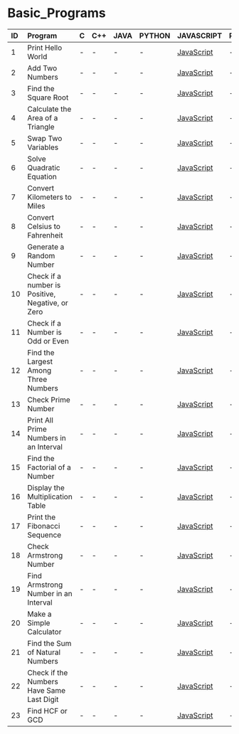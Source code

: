 # Basic_Programs
| ID |   Program     |  C  |  C++  |  JAVA  |  PYTHON  |  JAVASCRIPT  |  RUST  |  GO  |
| :-------- | :------- | :-------- | :-------- | :-------- | :-------- | :-------- | :--------- | :---------- |
| 1      |  Print Hello World |  - | - | - | - | [JavaScript](https://github.com/Avinash-web3/Basic_Programs/blob/main/JAVASCRIPT/HelloWorld.js) | - | -  |
| 2      |   Add Two Numbers |  - | - | - | - | [JavaScript](https://github.com/Avinash-web3/Basic_Programs/blob/main/JAVASCRIPT/addation.py) | - | -  |
| 3      |   Find the Square Root |  - | - | - | - | [JavaScript](https://github.com/Avinash-web3/Basic_Programs/blob/main/JAVASCRIPT/squareroot.js) | - | -  |
| 4      |   Calculate the Area of a Triangle |  - | - | - | - | [JavaScript](https://github.com/Avinash-web3/Basic_Programs/blob/main/JAVASCRIPT/areaoftraingle.js) | - | -  |
| 5      |   Swap Two Variables |  - | - | - | - | [JavaScript](https://github.com/Avinash-web3/Basic_Programs/blob/main/JAVASCRIPT/swaptwovariable.js) | - | -  |
| 6      |   Solve Quadratic Equation |  - | - | - | - | [JavaScript](https://github.com/Avinash-web3/Basic_Programs/blob/main/JAVASCRIPT/rootsofquadratic.js) | - | -  |
| 7      |   Convert Kilometers to Miles |  - | - | - | - | [JavaScript](https://github.com/Avinash-web3/Basic_Programs/blob/main/JAVASCRIPT/kilometertomiles.js) | - | -  |
| 8      |   Convert Celsius to Fahrenheit |  - | - | - | - | [JavaScript](https://github.com/Avinash-web3/Basic_Programs/blob/main/JAVASCRIPT/CelsiustoFahrenheit.js) | - | -  |
| 9      |   Generate a Random Number |  - | - | - | - | [JavaScript](https://github.com/Avinash-web3/Basic_Programs/blob/main/JAVASCRIPT/randomnumber.js) | - | -  |
| 10     |   Check if a number is Positive, Negative, or Zero |  - | - | - | - | [JavaScript](https://github.com/Avinash-web3/Basic_Programs/blob/main/JAVASCRIPT/numbercheck.js) | - | -  |
| 11     |   Check if a Number is Odd or Even |  - | - | - | - | [JavaScript](https://github.com/Avinash-web3/Basic_Programs/blob/main/JAVASCRIPT/evenodd.js) | - | -  |
| 12     |   Find the Largest Among Three Numbers |  - | - | - | - | [JavaScript](https://github.com/Avinash-web3/Basic_Programs/blob/main/JAVASCRIPT/largestnumber.js) | - | -  |
| 13     |   Check Prime Number |  - | - | - | - | [JavaScript](https://github.com/Avinash-web3/Basic_Programs/blob/main/JAVASCRIPT/prime.js) | - | -  |
| 14     |   Print All Prime Numbers in an Interval |  - | - | - | - | [JavaScript](https://github.com/Avinash-web3/Basic_Programs/blob/main/JAVASCRIPT/primebetweentwonumbers.js) | - | -  |
| 15     |   Find the Factorial of a Number |  - | - | - | - | [JavaScript](https://github.com/Avinash-web3/Basic_Programs/blob/main/JAVASCRIPT/factorial.js) | - | -  |
| 16     |   Display the Multiplication Table |  - | - | - | - | [JavaScript](https://github.com/Avinash-web3/Basic_Programs/blob/main/JAVASCRIPT/multiplication.js) | - | -  |
| 17     |   Print the Fibonacci Sequence |  - | - | - | - | [JavaScript](https://github.com/Avinash-web3/Basic_Programs/blob/main/JAVASCRIPT/fibonnaci.js) | - | -  |
| 18     |   Check Armstrong Number |  - | - | - | - | [JavaScript](https://github.com/Avinash-web3/Basic_Programs/blob/main/JAVASCRIPT/Armstrong.js) | - | -  |
| 19     |   Find Armstrong Number in an Interval |  - | - | - | - | [JavaScript](https://github.com/Avinash-web3/Basic_Programs/blob/main/JAVASCRIPT/Armstrongininterval.js) | - | -  |
| 20     |   Make a Simple Calculator|  - | - | - | - | [JavaScript](https://github.com/Avinash-web3/Basic_Programs/blob/main/JAVASCRIPT/calculator.js) | - | -  |
| 21     |   Find the Sum of Natural Numbers |  - | - | - | - | [JavaScript](https://github.com/Avinash-web3/Basic_Programs/blob/main/JAVASCRIPT/sumofnumber.js) | - | -  |
| 22     |   Check if the Numbers Have Same Last Digit |  - | - | - | - | [JavaScript](https://github.com/Avinash-web3/JavaScript_Basic_Programs/blob/main/Programs/HelloWorld.js) | - | -  |
| 23     |   Find HCF or GCD |  - | - | - | - | [JavaScript](https://github.com/Avinash-web3/JavaScript_Basic_Programs/blob/main/Programs/HelloWorld.js) | - | -  |






